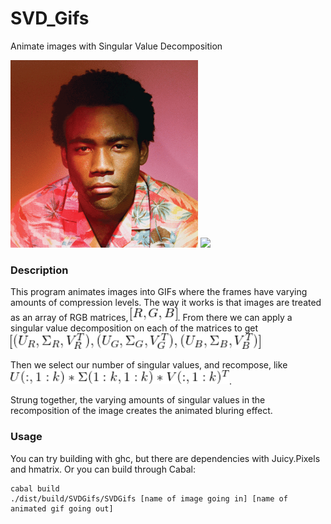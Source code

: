 # SVD_Gifs
Animate images with Singular Value Decomposition

<img src="https://github.com/nikhilunni/SVD_Gifs/blob/master/screenshots/gambino.gif" width="300">
<img src="https://github.com/nikhilunni/SVD_Gifs/blob/master/screenshots/animated.gif" width="300">



### Description
This program animates images into GIFs where the frames have varying amounts of compression levels. 
The way it works is that images are treated as an array of RGB matrices, <img src="https://github.com/nikhilunni/SVD_Gifs/blob/master/screenshots/latex/rgb.png" width="75">.
From there we can apply a singular value decomposition on each of the matrices to get <img src="https://github.com/nikhilunni/SVD_Gifs/blob/master/screenshots/latex/svd.png" width="400">

Then we select our number of singular values, and recompose, like <img src="https://github.com/nikhilunni/SVD_Gifs/blob/master/screenshots/latex/mult.png" width="350">.

Strung together, the varying amounts of singular values in the recomposition of the image creates the animated bluring effect.

### Usage
You can try building with ghc, but there are dependencies with Juicy.Pixels and hmatrix. Or you can build through Cabal:

```
cabal build
./dist/build/SVDGifs/SVDGifs [name of image going in] [name of animated gif going out]
```
